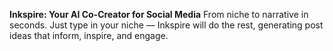 <b>Inkspire: Your AI Co-Creator for Social Media</b>
From niche to narrative in seconds. Just type in your niche — Inkspire will do the rest, generating post ideas that inform, inspire, and engage.
